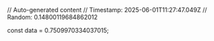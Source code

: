 // Auto-generated content
// Timestamp: 2025-06-01T11:27:47.049Z
// Random: 0.14800119684862012

const data = 0.7509970334037015;